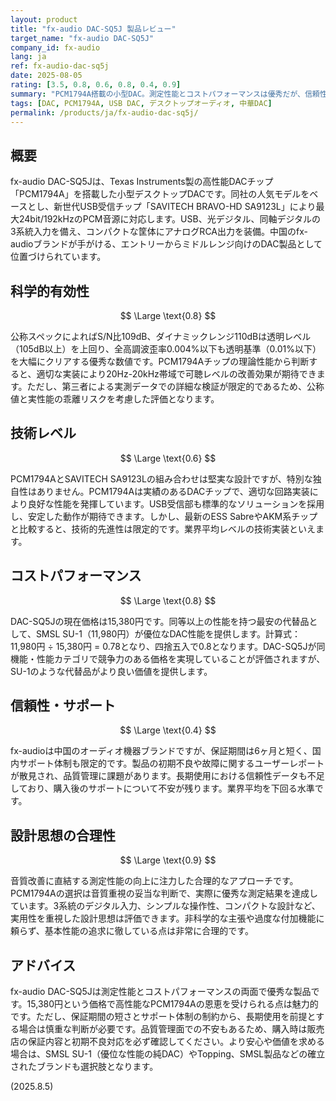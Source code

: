 ```yaml
---
layout: product
title: "fx-audio DAC-SQ5J 製品レビュー"
target_name: "fx-audio DAC-SQ5J"
company_id: fx-audio
lang: ja
ref: fx-audio-dac-sq5j
date: 2025-08-05
rating: [3.5, 0.8, 0.6, 0.8, 0.4, 0.9]
summary: "PCM1794A搭載の小型DAC。測定性能とコストパフォーマンスは優秀だが、信頼性・サポートに課題あり"
tags: [DAC, PCM1794A, USB DAC, デスクトップオーディオ, 中華DAC]
permalink: /products/ja/fx-audio-dac-sq5j/
---
```


## 概要

fx-audio DAC-SQ5Jは、Texas Instruments製の高性能DACチップ「PCM1794A」を搭載した小型デスクトップDACです。同社の人気モデルをベースとし、新世代USB受信チップ「SAVITECH BRAVO-HD SA9123L」により最大24bit/192kHzのPCM音源に対応します。USB、光デジタル、同軸デジタルの3系統入力を備え、コンパクトな筐体にアナログRCA出力を装備。中国のfx-audioブランドが手がける、エントリーからミドルレンジ向けのDAC製品として位置づけられています。

## 科学的有効性

$$ \Large \text{0.8} $$

公称スペックによればS/N比109dB、ダイナミックレンジ110dBは透明レベル（105dB以上）を上回り、全高調波歪率0.004%以下も透明基準（0.01%以下）を大幅にクリアする優秀な数値です。PCM1794Aチップの理論性能から判断すると、適切な実装により20Hz-20kHz帯域で可聴レベルの改善効果が期待できます。ただし、第三者による実測データでの詳細な検証が限定的であるため、公称値と実性能の乖離リスクを考慮した評価となります。

## 技術レベル

$$ \Large \text{0.6} $$

PCM1794AとSAVITECH SA9123Lの組み合わせは堅実な設計ですが、特別な独自性はありません。PCM1794Aは実績のあるDACチップで、適切な回路実装により良好な性能を発揮しています。USB受信部も標準的なソリューションを採用し、安定した動作が期待できます。しかし、最新のESS SabreやAKM系チップと比較すると、技術的先進性は限定的です。業界平均レベルの技術実装といえます。

## コストパフォーマンス

$$ \Large \text{0.8} $$

DAC-SQ5Jの現在価格は15,380円です。同等以上の性能を持つ最安の代替品として、SMSL SU-1（11,980円）が優位なDAC性能を提供します。計算式：11,980円 ÷ 15,380円 = 0.78となり、四捨五入で0.8となります。DAC-SQ5Jが同機能・性能カテゴリで競争力のある価格を実現していることが評価されますが、SU-1のような代替品がより良い価値を提供します。

## 信頼性・サポート

$$ \Large \text{0.4} $$

fx-audioは中国のオーディオ機器ブランドですが、保証期間は6ヶ月と短く、国内サポート体制も限定的です。製品の初期不良や故障に関するユーザーレポートが散見され、品質管理に課題があります。長期使用における信頼性データも不足しており、購入後のサポートについて不安が残ります。業界平均を下回る水準です。

## 設計思想の合理性

$$ \Large \text{0.9} $$

音質改善に直結する測定性能の向上に注力した合理的なアプローチです。PCM1794Aの選択は音質重視の妥当な判断で、実際に優秀な測定結果を達成しています。3系統のデジタル入力、シンプルな操作性、コンパクトな設計など、実用性を重視した設計思想は評価できます。非科学的な主張や過度な付加機能に頼らず、基本性能の追求に徹している点は非常に合理的です。

## アドバイス

fx-audio DAC-SQ5Jは測定性能とコストパフォーマンスの両面で優秀な製品です。15,380円という価格で高性能なPCM1794Aの恩恵を受けられる点は魅力的です。ただし、保証期間の短さとサポート体制の制約から、長期使用を前提とする場合は慎重な判断が必要です。品質管理面での不安もあるため、購入時は販売店の保証内容と初期不良対応を必ず確認してください。より安心や価値を求める場合は、SMSL SU-1（優位な性能の純DAC）やTopping、SMSL製品などの確立されたブランドも選択肢となります。

(2025.8.5)
